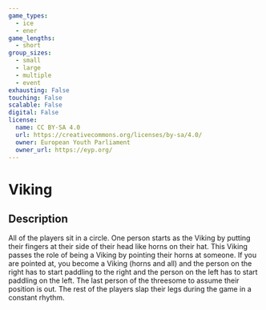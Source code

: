 ```yaml
---
game_types:
  - ice
  - ener
game_lengths:
  - short
group_sizes:
  - small
  - large
  - multiple
  - event
exhausting: False
touching: False
scalable: False
digital: False
license:
  name: CC BY-SA 4.0
  url: https://creativecommons.org/licenses/by-sa/4.0/
  owner: European Youth Parliament
  owner_url: https://eyp.org/
---
```

# Viking

## Description
All of the players sit in a circle. One person starts as the Viking by putting their fingers at their side of their head like horns on their hat. This Viking passes the role of being a Viking by pointing their horns at someone. If you are pointed at, you become a Viking (horns and all) and the person on the right has to start paddling to the right and the person on the left has to start paddling on the left. The last person of the threesome to assume their position is out. The rest of the players slap their legs during the game in a constant rhythm.
